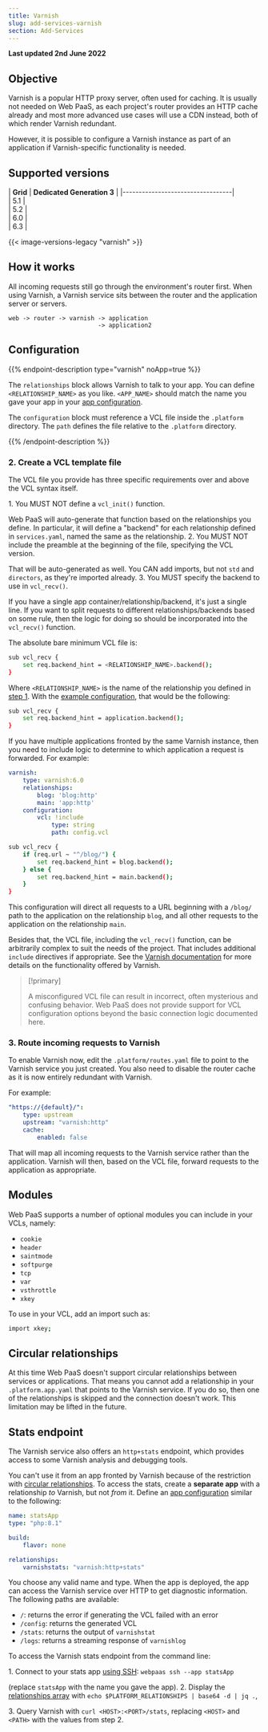 ```yaml
---
title: Varnish
slug: add-services-varnish
section: Add-Services
---
```


**Last updated 2nd June 2022**



## Objective  

Varnish is a popular HTTP proxy server, often used for caching.
It is usually not needed on Web PaaS, as each project's router provides an HTTP cache already and most more advanced use cases will use a CDN instead, both of which render Varnish redundant.

However, it is possible to configure a Varnish instance as part of an application if Varnish-specific functionality is needed.

## Supported versions

| **Grid** |  **Dedicated Generation 3** |
|----------------------------------|  
|  5.1 |  
|  5.2 |  
|  6.0 |  
|  6.3 |  

{{< image-versions-legacy "varnish" >}}

## How it works

All incoming requests still go through the environment's router first. When using Varnish, a Varnish service sits between the router and the application server or servers.

```text
web -> router -> varnish -> application
                         -> application2
```

## Configuration

{{% endpoint-description type="varnish" noApp=true %}}

The `relationships` block allows Varnish to talk to your app.
You can define `<RELATIONSHIP_NAME>` as you like.
`<APP_NAME>` should match the name you gave your app in your [app configuration](../create-apps/app-reference.md).

The `configuration` block must reference a VCL file inside the `.platform` directory.
The `path` defines the file relative to the `.platform` directory.

{{% /endpoint-description %}}

### 2. Create a VCL template file

The VCL file you provide has three specific requirements over and above the VCL syntax itself.

1\. You MUST NOT define a `vcl_init()` function.

   Web PaaS will auto-generate that function based on the relationships you define.
   In particular, it will define a "backend" for each relationship defined in `services.yaml`,
   named the same as the relationship.
2\. You MUST NOT include the preamble at the beginning of the file, specifying the VCL version.

   That will be auto-generated as well.
   You CAN add imports, but not `std` and `directors`, as they're imported already.
3\. You MUST specify the backend to use in `vcl_recv()`.

   If you have a single app container/relationship/backend, it's just a single line.
   If you want to split requests to different relationships/backends based on some rule,
   then the logic for doing so should be incorporated into the `vcl_recv()` function.

The absolute bare minimum VCL file is:

```bash {location=".platform/config.vcl"}
sub vcl_recv {
    set req.backend_hint = <RELATIONSHIP_NAME>.backend();
}
```

Where `<RELATIONSHIP_NAME>` is the name of the relationship you defined in [step 1](#1-configure-the-service).
With the [example configuration](#example-configuration), that would be the following:

```bash {location=".platform/config.vcl"}
sub vcl_recv {
    set req.backend_hint = application.backend();
}
```

If you have multiple applications fronted by the same Varnish instance,
then you need to include logic to determine to which application a request is forwarded.
For example:

```yaml {location=".platform/services.yaml"}
varnish:
    type: varnish:6.0
    relationships:
        blog: 'blog:http'
        main: 'app:http'
    configuration:
        vcl: !include
            type: string
            path: config.vcl
```

```bash {location=".platform/config.vcl"}
sub vcl_recv {
    if (req.url ~ "^/blog/") {
        set req.backend_hint = blog.backend();
    } else {
        set req.backend_hint = main.backend();
    }
}
```

This configuration will direct all requests to a URL beginning with a `/blog/` path to the application on the relationship `blog`,
and all other requests to the application on the relationship `main`.

Besides that, the VCL file, including the `vcl_recv()` function, can be arbitrarily complex to suit the needs of the project.
That includes additional `include` directives if appropriate.
See the [Varnish documentation](https://varnish-cache.org/docs/index.html) for more details on the functionality offered by Varnish.

> [!primary]  
> 
> A misconfigured VCL file can result in incorrect, often mysterious and confusing behavior.
> Web PaaS does not provide support for VCL configuration options beyond the basic connection logic documented here.
> 
> 

### 3. Route incoming requests to Varnish

To enable Varnish now, edit the `.platform/routes.yaml` file to point to the Varnish service you just created.
You also need to disable the router cache as it is now entirely redundant with Varnish.

For example:


```yaml   
"https://{default}/":
    type: upstream
    upstream: "varnish:http"
    cache:
        enabled: false
```  


That will map all incoming requests to the Varnish service rather than the application.
Varnish will then, based on the VCL file, forward requests to the application as appropriate.

## Modules

Web PaaS supports a number of optional modules you can include in your VCLs, namely:

* `cookie`
* `header`
* `saintmode`
* `softpurge`
* `tcp`
* `var`
* `vsthrottle`
* `xkey`

To use in your VCL, add an import such as:

```bash {location=".platform/config.vcl"}
import xkey;
```

## Circular relationships

At this time Web PaaS doesn't support circular relationships between services or applications.
That means you cannot add a relationship in your `.platform.app.yaml` that points to the Varnish service.
If you do so, then one of the relationships is skipped and the connection doesn't work.
This limitation may be lifted in the future.

## Stats endpoint

The Varnish service also offers an `http+stats` endpoint,
which provides access to some Varnish analysis and debugging tools.

You can't use it from an app fronted by Varnish because of the restriction with [circular relationships](#circular-relationships).
To access the stats, create a **separate app** with a relationship *to* Varnish, but not *from* it.
Define an [app configuration](../create-apps/app-reference.md) similar to the following:

```yaml {location=".platform.app.yaml"}
name: statsApp
type: "php:8.1"

build:
    flavor: none

relationships:
    varnishstats: "varnish:http+stats"
```

You choose any valid name and type.
When the app is deployed, the app can access the Varnish service over HTTP to get diagnostic information.
The following paths are available:

* `/`: returns the error if generating the VCL failed with an error
* `/config`: returns the generated VCL
* `/stats`: returns the output of `varnishstat`
* `/logs`: returns a streaming response of `varnishlog`

To access the Varnish stats endpoint from the command line:

1\. Connect to your stats app [using SSH](../development/ssh/_index.md): `webpaas ssh --app statsApp`

   (replace `statsApp` with the name you gave the app).
2\. Display the [relationships array](../create-apps/app-reference.md#relationships) with `echo $PLATFORM_RELATIONSHIPS | base64 -d | jq .`,

3\. Query Varnish with `curl <HOST>:<PORT>/stats`, replacing `<HOST>` and `<PATH>` with the values from step 2.

